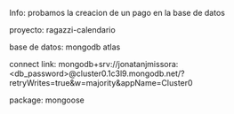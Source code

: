 
Info: probamos la creacion de un pago en la base de datos

proyecto: ragazzi-calendario

base de datos: mongodb atlas 

connect link: mongodb+srv://jonatanjmissora:<db_password>@cluster0.1c3l9.mongodb.net/?retryWrites=true&w=majority&appName=Cluster0

package: mongoose